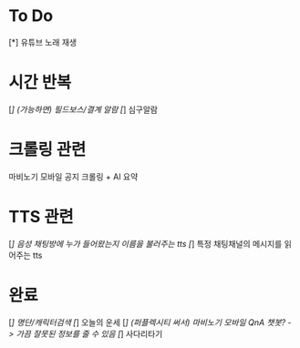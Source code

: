 # To Do
[*] 유튜브 노래 재생

# 시간 반복
[*] (가능하면) 필드보스/결계 알람
[*] 심구알람

# 크롤링 관련
마비노기 모바일 공지 크롤링 + AI 요약

# TTS 관련
[*] 음성 채팅방에 누가 들어왔는지 이름을 불러주는 tts
[*] 특정 채팅채널의 메시지를 읽어주는 tts

# 완료
[*] 명단/캐릭터검색
[*] 오늘의 운세
[*] (퍼플렉시티 써서) 마비노기 모바일 QnA 챗봇? -> 가끔 잘못된 정보를 줄 수 있음
[*] 사다리타기

